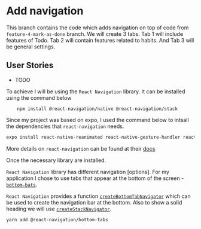 # Add navigation

This branch contains the code which adds navigation on top of code from `feature-4-mark-as-done` branch. We will create 3 tabs. Tab 1 will include features of Todo. Tab 2 will contain features related to habits. And Tab 3 will be general settings.

## User Stories

 * TODO


To achieve I will be using the `React Navigation` library. It can be installed using the command below

```bashscript
    npm install @react-navigation/native @react-navigation/stack
```

Since my project was based on expo, I used the command below to intsall the dependencies that `react-navigation` needs.

```bash
expo install react-native-reanimated react-native-gesture-handler react-native-screens react-native-safe-area-context @react-native-community/masked-view
```

More details on `react-navigation` can be found at their [docs](https://reactnavigation.org/docs/getting-started)

Once the necessary library are installed. 

`React Navigation` library has different navigation [options]. For my application I chose to use tabs that appear at the bottom of the screen - [`bottom-bats`](https://reactnavigation.org/docs/bottom-tab-navigator). 

`React Navigation` provides a function [`createBottomTabNavigator`](https://reactnavigation.org/docs/bottom-tab-navigator) which can be used to create the navigation bar at the bottom. Also to show a solid heading we will use [`createStackNavigator`](https://reactnavigation.org/docs/stack-navigator).

```bash
yarn add @react-navigation/bottom-tabs 
```